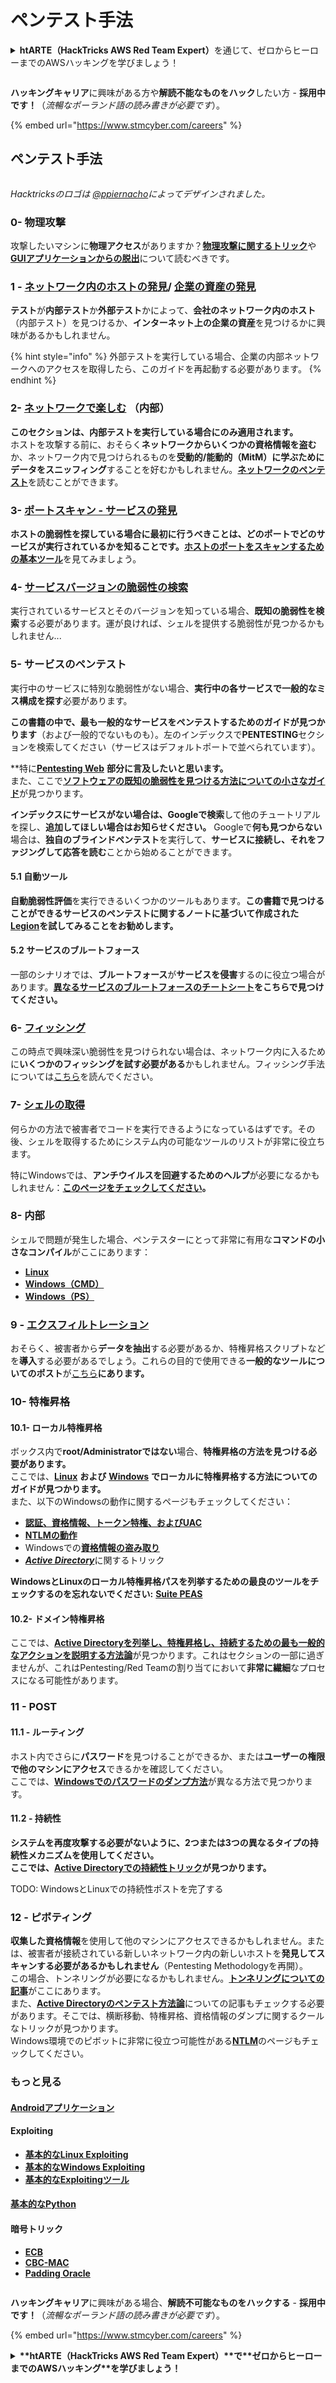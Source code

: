 # ペンテスト手法

<details>

<summary><strong>htARTE（HackTricks AWS Red Team Expert）</strong>を通じて、ゼロからヒーローまでのAWSハッキングを学びましょう！</summary>

HackTricksをサポートする他の方法：

- **HackTricksで企業を宣伝したい**場合や**HackTricksをPDFでダウンロード**したい場合は、[**SUBSCRIPTION PLANS**](https://github.com/sponsors/carlospolop)をチェックしてください！
- [**公式PEASS＆HackTricksスワッグ**](https://peass.creator-spring.com)を入手する
- [**The PEASS Family**](https://opensea.io/collection/the-peass-family)を発見し、独占的な[**NFT**](https://opensea.io/collection/the-peass-family)コレクションを見つける
- **💬 [Discordグループ](https://discord.gg/hRep4RUj7f)**または[**telegramグループ**](https://t.me/peass)に**参加**するか、**Twitter** 🐦 [**@hacktricks\_live**](https://twitter.com/hacktricks\_live)を**フォロー**する。
- **ハッキングトリックを共有するために、**[**HackTricks**](https://github.com/carlospolop/hacktricks)と[**HackTricks Cloud**](https://github.com/carlospolop/hacktricks-cloud)のGitHubリポジトリにPRを提出してください。

</details>

<figure><img src="../.gitbook/assets/image (1) (1) (1) (1) (1) (1) (1) (1) (1) (1) (1) (1) (1) (1) (1) (1) (1) (1) (1) (1) (1).png" alt=""><figcaption></figcaption></figure>

**ハッキングキャリア**に興味がある方や**解読不能なものをハック**したい方 - **採用中です！**（_流暢なポーランド語の読み書きが必要です_）。

{% embed url="https://www.stmcyber.com/careers" %}

## ペンテスト手法

<figure><img src="../.gitbook/assets/HACKTRICKS-logo.svg" alt=""><figcaption></figcaption></figure>

_Hacktricksのロゴは_ [_@ppiernacho_](https://www.instagram.com/ppieranacho/)_によってデザインされました。_

### 0- 物理攻撃

攻撃したいマシンに**物理アクセス**がありますか？[**物理攻撃に関するトリック**](../physical-attacks/physical-attacks.md)や[**GUIアプリケーションからの脱出**](../physical-attacks/escaping-from-gui-applications/)について読むべきです。

### 1 - [ネットワーク内のホストの発見](pentesting-network/#discovering-hosts)/ [企業の資産の発見](external-recon-methodology/)

**テスト**が**内部テスト**か**外部テスト**かによって、**会社のネットワーク内のホスト**（内部テスト）を見つけるか、**インターネット上の企業の資産**を見つけるかに興味があるかもしれません。

{% hint style="info" %}
外部テストを実行している場合、企業の内部ネットワークへのアクセスを取得したら、このガイドを再起動する必要があります。
{% endhint %}

### **2-** [**ネットワークで楽しむ**](pentesting-network/) **（内部）**

**このセクションは、内部テストを実行している場合にのみ適用されます。**\
ホストを攻撃する前に、おそらく**ネットワークからいくつかの資格情報を盗む**か、ネットワーク内で見つけられるものを**受動的/能動的（MitM）に学ぶためにデータをスニッフィング**することを好むかもしれません。[**ネットワークのペンテスト**](pentesting-network/#sniffing)を読むことができます。

### 3- [ポートスキャン - サービスの発見](pentesting-network/#scanning-hosts)

**ホストの脆弱性を探している場合に最初に行うべきことは、どのポートでどのサービスが実行されているかを知ることです。**[**ホストのポートをスキャンするための基本ツール**](pentesting-network/#scanning-hosts)を見てみましょう。

### **4-** [サービスバージョンの脆弱性の検索](search-exploits.md)

実行されているサービスとそのバージョンを知っている場合、**既知の脆弱性を検索**する必要があります。運が良ければ、シェルを提供する脆弱性が見つかるかもしれません...

### **5-** サービスのペンテスト

実行中のサービスに特別な脆弱性がない場合、**実行中の各サービスで一般的なミス構成を探す**必要があります。

**この書籍の中で、最も一般的なサービスをペンテストするためのガイドが見つかります**（および一般的でないものも）。左のインデックスで**PENTESTING**セクションを検索してください（サービスはデフォルトポートで並べられています）。

**特に[**Pentesting Web**](../network-services-pentesting/pentesting-web/) **部分に言及したいと思います。**\
また、ここで[**ソフトウェアの既知の脆弱性を見つける方法についての小さなガイド**](search-exploits.md)が見つかります。

**インデックスにサービスがない場合は、Googleで検索**して他のチュートリアルを探し、**追加してほしい場合はお知らせください。** Googleで**何も見つからない**場合は、**独自のブラインドペンテスト**を実行して、**サービスに接続し、それをファジングして応答を読む**ことから始めることができます。

#### 5.1 自動ツール

**自動脆弱性評価**を実行できるいくつかのツールもあります。**この書籍で見つけることができるサービスのペンテストに関するノートに基づいて作成された**[**Legion**](https://github.com/carlospolop/legion)**を試してみることをお勧めします。**

#### **5.2 サービスのブルートフォース**

一部のシナリオでは、**ブルートフォース**が**サービスを侵害**するのに役立つ場合があります。[**異なるサービスのブルートフォースのチートシート**](brute-force.md)**をこちらで見つけてください。**

### 6- [フィッシング](phishing-methodology/)

この時点で興味深い脆弱性を見つけられない場合は、ネットワーク内に入るために**いくつかのフィッシングを試す必要がある**かもしれません。フィッシング手法については[こちら](phishing-methodology/)を読んでください。

### **7-** [**シェルの取得**](shells/)

何らかの方法で被害者でコードを実行できるようになっているはずです。その後、シェルを取得するためにシステム内の可能なツールのリストが非常に役立ちます。

特にWindowsでは、**アンチウイルスを回避するためのヘルプ**が必要になるかもしれません：[**このページをチェックしてください**](../windows-hardening/av-bypass.md)**。**

### 8- 内部

シェルで問題が発生した場合、ペンテスターにとって非常に有用な**コマンドの小さなコンパイル**がここにあります：

- [**Linux**](../linux-hardening/useful-linux-commands/)
- [**Windows（CMD）**](../windows-hardening/basic-cmd-for-pentesters.md)
- [**Windows（PS）**](../windows-hardening/basic-powershell-for-pentesters/)

### **9 -** [**エクスフィルトレーション**](exfiltration.md)

おそらく、被害者から**データを抽出**する必要があるか、特権昇格スクリプトなどを**導入**する必要があるでしょう。これらの目的で使用できる**一般的なツールについてのポスト**が[こちら](exfiltration.md)**にあります。**
### **10- 特権昇格**

#### **10.1- ローカル特権昇格**

ボックス内で**root/Administratorではない**場合、**特権昇格の方法を見つける必要があります。**\
ここでは、[**Linux**](../linux-hardening/privilege-escalation/) **および** [**Windows**](../windows-hardening/windows-local-privilege-escalation/) **でローカルに特権昇格する方法についてのガイドが見つかります。**\
また、以下のWindowsの動作に関するページもチェックしてください：

* [**認証、資格情報、トークン特権、およびUAC**](../windows-hardening/authentication-credentials-uac-and-efs.md)
* [**NTLMの動作**](../windows-hardening/ntlm/)
* Windowsでの[**資格情報の盗み取り**](broken-reference/)
* [_**Active Directory**_](../windows-hardening/active-directory-methodology/)に関するトリック

**WindowsとLinuxのローカル特権昇格パスを列挙するための最良のツールをチェックするのを忘れないでください:** [**Suite PEAS**](https://github.com/carlospolop/privilege-escalation-awesome-scripts-suite)

#### **10.2- ドメイン特権昇格**

ここでは、[**Active Directoryを列挙し、特権昇格し、持続するための最も一般的なアクションを説明する方法論**](../windows-hardening/active-directory-methodology/)が見つかります。これはセクションの一部に過ぎませんが、これはPentesting/Red Teamの割り当てにおいて**非常に繊細**なプロセスになる可能性があります。

### 11 - POST

#### **11**.1 - ルーティング

ホスト内でさらに**パスワード**を見つけることができるか、または**ユーザーの権限で他のマシンにアクセス**できるかを確認してください。\
ここでは、[**Windowsでのパスワードのダンプ方法**](broken-reference/)が異なる方法で見つかります。

#### 11.2 - 持続性

**システムを再度攻撃する必要がないように、2つまたは3つの異なるタイプの持続性メカニズムを使用してください。**\
**ここでは、[**Active Directoryでの持続性トリック**](../windows-hardening/active-directory-methodology/#persistence)が見つかります。**

TODO: WindowsとLinuxでの持続性ポストを完了する

### 12 - ピボティング

**収集した資格情報**を使用して他のマシンにアクセスできるかもしれません。または、被害者が接続されている新しいネットワーク内の新しいホストを**発見してスキャンする必要があるかもしれません**（Pentesting Methodologyを再開）。\
この場合、トンネリングが必要になるかもしれません。[**トンネリングについての記事**](tunneling-and-port-forwarding.md)がここにあります。\
また、[**Active Directoryのペンテスト方法論**](../windows-hardening/active-directory-methodology/)についての記事もチェックする必要があります。そこでは、横断移動、特権昇格、資格情報のダンプに関するクールなトリックが見つかります。\
Windows環境でのピボットに非常に役立つ可能性がある[**NTLM**](../windows-hardening/ntlm/)のページもチェックしてください。

### もっと見る

#### [Androidアプリケーション](../mobile-pentesting/android-app-pentesting/)

#### **Exploiting**

* [**基本的なLinux Exploiting**](../exploiting/linux-exploiting-basic-esp/)
* [**基本的なWindows Exploiting**](../exploiting/windows-exploiting-basic-guide-oscp-lvl.md)
* [**基本的なExploitingツール**](../exploiting/tools/)

#### [**基本的なPython**](python/)

#### **暗号トリック**

* [**ECB**](../cryptography/electronic-code-book-ecb.md)
* [**CBC-MAC**](../cryptography/cipher-block-chaining-cbc-mac-priv.md)
* [**Padding Oracle**](../cryptography/padding-oracle-priv.md)

<figure><img src="../.gitbook/assets/image (1) (1) (1) (1) (1) (1) (1) (1) (1) (1) (1) (1) (1) (1) (1) (1) (1) (1) (1) (1) (1).png" alt=""><figcaption></figcaption></figure>

**ハッキングキャリア**に興味がある場合、**解読不可能なものをハックする** - **採用中です！**（_流暢なポーランド語の読み書きが必要です_）。

{% embed url="https://www.stmcyber.com/careers" %}

<details>

<summary><strong>**htARTE（HackTricks AWS Red Team Expert）**で**ゼロからヒーローまでのAWSハッキング**を学びましょう！</summary>

HackTricksをサポートする他の方法：

* **HackTricksで企業を宣伝したい**場合や**HackTricksをPDFでダウンロード**したい場合は、[**SUBSCRIPTION PLANS**](https://github.com/sponsors/carlospolop)をチェックしてください！
* [**公式PEASS＆HackTricksのグッズ**](https://peass.creator-spring.com)を入手してください
* 独占的な[NFTs](https://opensea.io/collection/the-peass-family)コレクションである[**The PEASS Family**](https://opensea.io/collection/the-peass-family)を発見
* 💬 [**Discordグループ**](https://discord.gg/hRep4RUj7f)または[**telegramグループ**](https://t.me/peass)に**参加**するか、**Twitter** 🐦 [**@hacktricks\_live**](https://twitter.com/hacktricks\_live)を**フォロー**してください。
* **HackTricks**と[**HackTricks Cloud**](https://github.com/carlospolop/hacktricks)のGitHubリポジトリにPRを提出して、**あなたのハッキングトリックを共有**してください。

</details>
